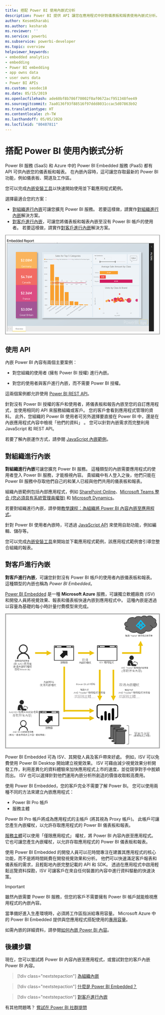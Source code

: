 ```yaml
---
title: 搭配 Power BI 使用內嵌式分析
description: Power BI 提供 API 讓您在應用程式中針對儀表板和報表使用內嵌式分析。 深入了解在 PaaS 和 SaaS 環境中使用內嵌式分析軟體、內嵌式分析工具，或內嵌式商業智慧工具搭配 Power BI 執行內嵌作業的相關資訊。
author: KesemSharabi
ms.author: kesharab
ms.reviewer: ''
ms.service: powerbi
ms.subservice: powerbi-developer
ms.topic: overview
helpviewer_keywords:
- embedded analytics
- embedding
- Power BI embedding
- app owns data
- user owns data
- Power BI APIs
ms.custom: seodec18
ms.date: 05/15/2019
ms.openlocfilehash: ade60bf8b786f70002f0af0672acf951348fee49
ms.sourcegitcommit: 7aa0136f93f88516f97ddd8031ccac5d07863b92
ms.translationtype: HT
ms.contentlocale: zh-TW
ms.lasthandoff: 05/05/2020
ms.locfileid: "80487811"
---
```

# <a name="embedded-analytics-with-power-bi"></a>搭配 Power BI 使用內嵌式分析

Power BI 服務 (SaaS) 和 Azure 中的 Power BI Embedded 服務 (PaaS) 都有 API 可供內嵌您的儀表板和報表。 在內嵌內容時，這可讓您存取最新的 Power BI 功能，例如儀表板、閘道及工作區。

您可以完成[內嵌安裝工具](https://aka.ms/embedsetup)以快速開始使用並下載應用程式範例。

選擇最適合您的方案：

* [對組織進行內嵌](embedding.md#embedding-for-your-organization)可讓您擴充 Power BI 服務。 若要這樣做，請實作[對組織進行內嵌](https://aka.ms/embedsetup/UserOwnsData)解決方案。
* [對客戶進行內嵌](embedding.md#embedding-for-your-customers)，可讓您將儀表板和報表內嵌至沒有 Power BI 帳戶的使用者。 若要這樣做，請實作[對客戶進行內嵌](https://aka.ms/embedsetup/AppOwnsData)解決方案。

![PBIE 範例](media/embedding/what-can-you-do-02.png)

## <a name="use-apis"></a>使用 API

內嵌 Power BI 內容有兩個主要案例：
- 對您組織的使用者 (擁有 Power BI 授權) 進行內嵌。 
 
- 對您的使用者與客戶進行內嵌，而不需要 Power BI 授權。 

這兩個案例都允許使用 [Power BI REST API](https://docs.microsoft.com/rest/api/power-bi/)。

針對沒有 Power BI 授權的客戶和使用者，將儀表板和報告內嵌至您的自訂應用程式，並使用相同的 API 來服務組織或客戶。 您的客戶會看到應用程式管理的資料。 此外，您組織的 Power BI 使用者可另外選擇要直接在 Power BI 中，還是在內嵌應用程式內容中檢視「他們的資料」  。 您可以針對內嵌需求而完整利用 JavaScript 和 REST API。

若要了解內嵌運作方式，請參閱 [JavaScript 內嵌範例](https://microsoft.github.io/PowerBI-JavaScript/demo/)。

## <a name="embedding-for-your-organization"></a>對組織進行內嵌

**對組織進行內嵌**可讓您擴充 Power BI 服務。 這種類型的內嵌需要應用程式的使用者登入 Power BI 服務，才能檢視內容。 貴組織中有人登入之後，他們只能在 Power BI 服務中存取他們自己的和某人已經與他們共用的儀表板和報表。

組織內嵌範例包括內部應用程式，例如 [SharePoint Online](https://powerbi.microsoft.com/blog/integrate-power-bi-reports-in-sharepoint-online/)、[Microsoft Teams 整合 (您必須具有系統管理員權限)](https://powerbi.microsoft.com/blog/power-bi-teams-up-with-microsoft-teams/) 和 [Microsoft Dynamics](https://docs.microsoft.com/dynamics365/customer-engagement/basics/add-edit-power-bi-visualizations-dashboard)。

若要對組織進行內嵌，請參閱[教學課程：為組織將 Power BI 內容內嵌至應用程式](embed-sample-for-your-organization.md)。

針對 Power BI 使用者內嵌時，可透過 [JavaScript API](https://github.com/Microsoft/PowerBI-JavaScript) 來使用自助功能，例如編輯、儲存等。

您可以完成[內嵌安裝工具](https://aka.ms/embedsetup/UserOwnsData)來開始並下載應用程式範例，該應用程式範例會引導您整合組織的報表。

## <a name="embedding-for-your-customers"></a>對客戶進行內嵌

**對客戶進行內嵌**，可讓您針對沒有 Power BI 帳戶的使用者內嵌儀表板和報表。 這種類型的內嵌也稱為 *Power BI Embedded*。

[Power BI Embedded](azure-pbie-what-is-power-bi-embedded.md) 是一種 **Microsoft Azure** 服務，可讓獨立軟體廠商 (ISV) 和開發人員將視覺效果、報表和儀表板快速內嵌到應用程式中。 這種內嵌是透過以容量為基礎的每小時計量付費模型來完成。

![對客戶進行內嵌的內嵌流程](media/embedding/powerbi-embed-flow.png)

Power BI Embedded 可為 ISV、其開發人員及客戶帶來好處。 例如，ISV 可以免費使用 Power BI Desktop 開始建立視覺效果。 ISV 可藉由減少視覺效果分析開發工作，利用差異化的資料體驗來加快應用程式上市的速度，並從競爭對手中脫穎而出。 ISV 也可以選擇針對他們運用內嵌分析所創造的價值收取較高費用。

使用 Power BI Embedded，您的客戶完全不需要了解 Power BI。 您可以使用兩種不同的方法來建立內嵌應用程式：
- Power BI Pro 帳戶 
- 服務主體 

Power BI Pro 帳戶將成為應用程式的主帳戶 (將其視為 Proxy 帳戶)。 此帳戶可讓您產生內嵌權杖，以允許存取應用程式的 Power BI 儀表板和報表。

[服務主體](embed-service-principal.md)可以使用「僅限應用程式」  權杖，將 Power BI 內容內嵌至應用程式。 它也可讓您產生內嵌權杖，以允許存取應用程式的 Power BI 儀表板和報表。

使用 Power BI Embedded 的開發人員可以花時間專注在建置其應用程式的核心功能，而不是將時間耗費在開發視覺效果和分析。 他們可以快速滿足客戶報表和儀表板的需求，且輕鬆地內嵌完整記載的 API 和 SDK。 透過在應用程式中啟用輕鬆巡覽資料探勘，ISV 可讓客戶在來自任何裝置的內容中進行資料驅動的快速決策。

> [!IMPORTANT]
> 雖然內嵌需要 Power BI 服務，但您的客戶不需要擁有 Power BI 帳戶就能檢視應用程式的內嵌內容。 

當準備好進入生產環境時，必須將工作區指派給專用容量。 Microsoft Azure 中的 Power BI Embedded 提供與您應用程式搭配使用的[專用容量](azure-pbie-create-capacity.md)。

如需內嵌的詳細資料，請參閱[如何內嵌 Power BI 內容](embed-sample-for-customers.md)。

## <a name="next-steps"></a>後續步驟

現在，您可以嘗試將 Power BI 內容內嵌至應用程式，或嘗試對您的客戶內嵌 Power BI 內容。

> [!div class="nextstepaction"]
> [為組織內嵌](embed-sample-for-your-organization.md)

> [!div class="nextstepaction"]
> [什麼是 Power BI Embedded？](azure-pbie-what-is-power-bi-embedded.md)

> [!div class="nextstepaction"]
>[對客戶進行內嵌](embed-sample-for-customers.md)

有其他問題嗎？ [嘗試在 Power BI 社群提問](https://community.powerbi.com/)
